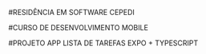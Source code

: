 #RESIDÊNCIA EM SOFTWARE CEPEDI

#CURSO DE DESENVOLVIMENTO MOBILE

#PROJETO APP LISTA DE TAREFAS EXPO + TYPESCRIPT